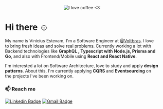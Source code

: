 <div align="center">
  <img alt="I love coffee <3" src="https://media3.giphy.com/media/NHUONhmbo448/giphy.gif?cid=ecf05e47a16d4dcae9286d1f92660bc9928323bb494d03a9&rid=giphy.gif" />
</div>

# Hi there :relaxed:
My name is Vinícius Estevam, I'm a Software Engineer at [@Voltbras](https://github.com/voltbras). I love to bring fresh ideas and solve real problems. Currently working a lot with Backend technologies like **GraphQL , Typescript with Node.js, Prisma and Go**, and also with Frontend/Mobile using **React and React Native**.
 
 I'm interested a lot on Software Architecture, love to study and apply **design patterns**. About this, I'm currently applying **CQRS** and **Eventsourcing** on the projects I've been working on.

### :mailbox: Reach me	
[![Linkedin Badge](https://img.shields.io/badge/-LinkedIn-blue?style=flat-square&logo=Linkedin&logoColor=white&link=https://www.linkedin.com/in/vinicius-estevam1/)](https://www.linkedin.com/in/vinicius-estevam1/)
[![Gmail Badge](https://img.shields.io/badge/-Gmail-c14438?style=flat-square&logo=Gmail&logoColor=white&link=mailto:estevamvinicius31@gmail.com)](mailto:estevamvinicius31@gmail.com)

